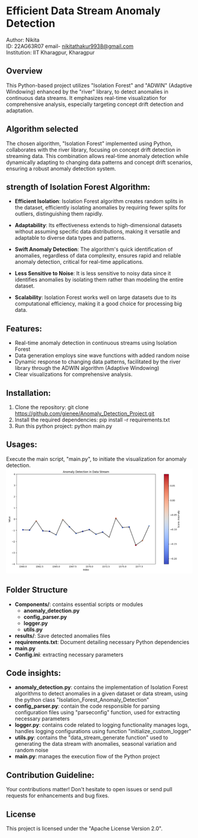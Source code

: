 # Efficient Data Stream Anomaly Detection

Author: Nikita                                               
ID: 22AG63R07
email- nikitathakur9938@gmail.com                            
Institution: IIT Kharagpur, Kharagpur

## Overview

This Python-based project utilizes "Isolation Forest" and "ADWIN" (Adaptive Windowing) enhanced by the "river" library, to detect anomalies in continuous data streams. It emphasizes real-time visualization for comprehensive analysis, especially targeting concept drift detection and adaptation.

## Algorithm selected

The chosen algorithm, "Isolation Forest" implemented using Python, collaborates with the river library, focusing on concept drift detection in streaming data. This combination allows real-time anomaly detection while dynamically adapting to changing data patterns and concept drift scenarios, ensuring a robust anomaly detection system.


## strength of Isolation Forest Algorithm:

- **Efficient Isolation**: Isolation Forest algorithm creates random splits in the dataset, efficiently isolating anomalies by requiring fewer splits for outliers, distinguishing them rapidly.<br>

- **Adaptability**: Its effectiveness extends to high-dimensional datasets without assuming specific data distributions, making it versatile and adaptable to diverse data types and patterns.<br>

- **Swift Anomaly Detection**: The algorithm's quick identification of anomalies, regardless of data complexity, ensures rapid and reliable anomaly detection, critical for real-time applications.<br>

- **Less Sensitive to Noise**: It is less sensitive to noisy data since it identifies anomalies by isolating them rather than modeling the entire dataset. <br>

- **Scalability**: Isolation Forest works well on large datasets due to its computational efficiency, making it a good choice for processing big data. <br>

## Features:
- Real-time anomaly detection in continuous streams using Isolation Forest <br>
- Data generation employs sine wave functions with added random noise <br>
- Dynamic response to changing data patterns, facilitated by the river library through the ADWIN algorithm (Adaptive Windowing) <br>
- Clear visualizations for comprehensive analysis. <br>

## Installation:
1. Clone the repository:
git clone https://github.com/gienee/Anomaly_Detection_Project.git
2. Install the required dependencies:
pip install -r requirements.txt
3. Run this python project:
python main.py

## Usages:
Execute the main script, "main.py", to initiate the visualization for anomaly detection.
![figure1](Figure_1.png)


## Folder Structure


- **Components/**: contains essential scripts or modules
    - **anomaly_detection.py**
    - **config_parser.py** 
    - **logger.py** 
    - **utils.py** 
- **results/**: Save detected anomalies files
- **requirements.txt**: Document detailing necessary Python dependencies
- **main.py** <br>
- **Config.ini**: extracting necessary parameters

## Code insights:

- **anomaly_detection.py**: contains the implementation of Isolation Forest algorithms to detect anomalies in a given dataset or data stream, using the python class "Isolation_Forest_Anomaly_Detection"
- **config_parser.py**: contain the code responsible for parsing configuration files using "parseconfig" function, used for extracting necessary parameters 
- **logger.py**: contains code related to logging functionality manages logs, handles logging configurations using function "initialize_custom_logger"
- **utils.py**: contains the "data_stream_generate function" used to generating the data stream with anomalies, seasonal variation and random noise 
- **main.py**: manages the execution flow of the Python project

## Contribution Guideline:
Your contributions matter! Don't hesitate to open issues or send pull requests for enhancements and bug fixes.

## License
This project is licensed under the "Apache License Version 2.0".

